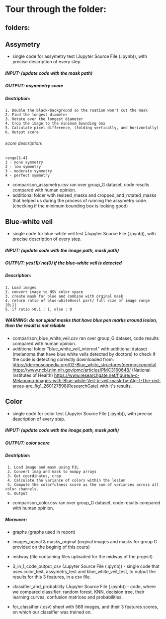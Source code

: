 # Tour through the folder:

## folders:

## Assymetry
- single code for assymetry test (Jupyter Source File (.ipynb)), with precise description of every step.
      
##### INPUT: (update code with the mask path)
##### OUTPUT: asymmetry score

##### Destription:

    1. Double the black-background so the roation won't cut the mask
    2. Find the longest diameter
    3. Rotate over the longest diameter
    4. Crop the image to the minimum bounding box
    5. Calculate pixel difference, (folding vertically, and horizontally)
    6. Output score

###### score description:
    range[1-4]   
    1 - none symmetry     
    2 - low symmetry      
    3 - moderate symmetry     
    4 - perfect symmetry       

- comparison_assymetry.csv ran over group_G dataset, code results compared with 
      human opinion.
- additional folder with resized_masks and cropped_and_rotated_masks that helped us
      during the process of running the assymetry code. (checking if the minimum bounding
      box is looking good)
  
  
## Blue-white veil 
- single code for blue-white veil test (Jupyter Source File (.ipynb)), with precise description of every step.

##### INPUT: (update code with the image path, mask path)
##### OUTPUT: yes(1)/ no(0) if the blue-white veil is detected

##### Description:
    1. Load images
    2. convert image to HSV color space
    3. create mask for blue and combine with orginal mask
    4. return ratio of blue-white0veil part/ full size of image range [0;1]
    5. if ratio >0.1 : 1, else : 0


##### WARNING: do not uplad masks that have blue pen marks around lesion, then the result is not reliable

- comparison_blue_white_veil.csv ran over group_G dataset, code results compared with 
      human opinion.
- additional folder "blue_white_veil_internet" with additional dataset (melanoma that
      have blue white veils detected by doctors) to check if the code is detecting
      correctly downloaded from: https://dermoscopedia.org/02-Blue_white_structures(dermoscopedia)
       https://www.ncbi.nlm.nih.gov/pmc/articles/PMC3160648/ (National Institutes of Health)
       https://www.researchgate.net/figure/a-c-Melanoma-images-with-Blue-white-Veil-b-veil-mask-by-Alg-1-The-red-areas-are_fig1_260127898(ResearchGate)
      with it's results.
      
## Color
- single code for color test (Jupyter Source File (.ipynb)), with precise description of every step.
  
##### INPUT: (update code with the image path, mask path)
##### OUTPUT: color score

##### Destription:
     1. Load image and mask using PIL
     2. Convert imag and mask to numpy arrays 
     3. Get coordinates, crop
     4. Calculate the variance of colors within the lesion
     5. Compute the colorfulness score as the sum of variances across all color channels.
     6. Output
    
- comparison_color.csv ran over group_G dataset, code results compared with 
      human opinion.
  
 ##### Moreover:     
- graphs (graphs used in report)

- images_oginal & masks_orginal (orginal images and masks for group G provided on the
  beginig of this cours)
    
- midway (file containing files uploaded for the midway of the project)


- 3_in_1_code_output_csv (Jupyter Source File (.ipynb)) - single code that uses color_test, assymetry_test and blue_white_veil_test, to output the results for this 3 features,
  in a csv file.
  
- classifier_and_probability (Jupyter Source File (.ipynb)) - code, where we compared classifier: random forest,  KNN, decision tree, their learning curves, confusion matrices and probabilities.

- for_classifier (.csv) sheet with 568 images, and their 3 features scores, on which our classifier was trained on.
 


 
